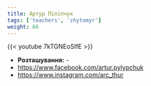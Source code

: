 ```yaml
---
title: Артур Піліпчук
tags: ['teachers', 'zhytomyr']
weight: 66
---
```

{{< youtube 7kTGNEoSIfE >}}

- **Розташування:** -
- https://www.facebook.com/artur.pylypchuk
- https://www.instagram.com/arc_thur

